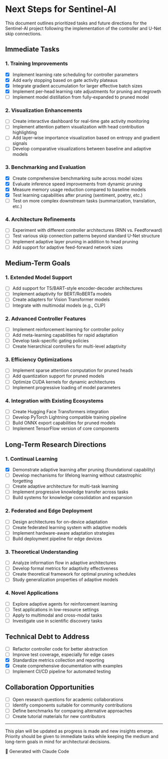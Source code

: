 # Next Steps for Sentinel-AI

This document outlines prioritized tasks and future directions for the Sentinel-AI project following the implementation of the controller and U-Net skip connections.

## Immediate Tasks

### 1. Training Improvements
- [x] Implement learning rate scheduling for controller parameters
- [x] Add early stopping based on gate activity plateaus
- [x] Integrate gradient accumulation for larger effective batch sizes
- [x] Implement per-head learning rate adjustments for pruning and regrowth
- [ ] Implement model distillation from fully-expanded to pruned model

### 2. Visualization Enhancements
- [ ] Create interactive dashboard for real-time gate activity monitoring
- [ ] Implement attention pattern visualization with head contribution highlighting
- [ ] Add layer-wise importance visualization based on entropy and gradient signals
- [ ] Develop comparative visualizations between baseline and adaptive models

### 3. Benchmarking and Evaluation
- [x] Create comprehensive benchmarking suite across model sizes
- [x] Evaluate inference speed improvements from dynamic pruning
- [x] Measure memory usage reduction compared to baseline models
- [x] Test learning capabilities after pruning (sentiment, poetry, etc.)
- [ ] Test on more complex downstream tasks (summarization, translation, etc.)

### 4. Architecture Refinements
- [ ] Experiment with different controller architectures (RNN vs. Feedforward)
- [ ] Test various skip connection patterns beyond standard U-Net structure
- [ ] Implement adaptive layer pruning in addition to head pruning
- [ ] Add support for adaptive feed-forward network sizes

## Medium-Term Goals

### 1. Extended Model Support
- [ ] Add support for T5/BART-style encoder-decoder architectures
- [ ] Implement adaptivity for BERT/RoBERTa models
- [ ] Create adapters for Vision Transformer models
- [ ] Integrate with multimodal models (e.g., CLIP)

### 2. Advanced Controller Features
- [ ] Implement reinforcement learning for controller policy
- [ ] Add meta-learning capabilities for rapid adaptation
- [ ] Develop task-specific gating policies
- [ ] Create hierarchical controllers for multi-level adaptivity

### 3. Efficiency Optimizations
- [ ] Implement sparse attention computation for pruned heads
- [ ] Add quantization support for pruned models
- [ ] Optimize CUDA kernels for dynamic architectures
- [ ] Implement progressive loading of model parameters

### 4. Integration with Existing Ecosystems
- [ ] Create Hugging Face Transformers integration
- [ ] Develop PyTorch Lightning compatible training pipeline
- [ ] Build ONNX export capabilities for pruned models
- [ ] Implement TensorFlow version of core components

## Long-Term Research Directions

### 1. Continual Learning
- [x] Demonstrate adaptive learning after pruning (foundational capability)
- [ ] Develop mechanisms for lifelong learning without catastrophic forgetting
- [ ] Create adaptive architecture for multi-task learning
- [ ] Implement progressive knowledge transfer across tasks
- [ ] Build systems for knowledge consolidation and expansion

### 2. Federated and Edge Deployment
- [ ] Design architectures for on-device adaptation
- [ ] Create federated learning system with adaptive models
- [ ] Implement hardware-aware adaptation strategies
- [ ] Build deployment pipeline for edge devices

### 3. Theoretical Understanding
- [ ] Analyze information flow in adaptive architectures
- [ ] Develop formal metrics for adaptivity effectiveness
- [ ] Create theoretical framework for optimal pruning schedules
- [ ] Study generalization properties of adaptive models

### 4. Novel Applications
- [ ] Explore adaptive agents for reinforcement learning
- [ ] Test applications in low-resource settings
- [ ] Apply to multimodal and cross-modal tasks
- [ ] Investigate use in scientific discovery tasks

## Technical Debt to Address

- [ ] Refactor controller code for better abstraction
- [ ] Improve test coverage, especially for edge cases
- [x] Standardize metrics collection and reporting
- [x] Create comprehensive documentation with examples
- [ ] Implement CI/CD pipeline for automated testing

## Collaboration Opportunities

- [ ] Open research questions for academic collaborations
- [ ] Identify components suitable for community contributions
- [ ] Define benchmarks for comparing alternative approaches
- [ ] Create tutorial materials for new contributors

---

This plan will be updated as progress is made and new insights emerge. Priority should be given to immediate tasks while keeping the medium and long-term goals in mind for architectural decisions.

🤖 Generated with Claude Code